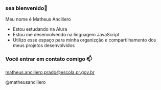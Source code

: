 ### sea ​​bienvenido💙

Meu nome é Matheus Anciliero

- Estou estudando na Alura
- Estou me desenvolvendo na linguagem JavaScript
- Utilizo esse espaço para minha organizção e compartilhamento dos meus projetos desenvolvidos

### Você entrar em contato comigo 📫

matheus.anciliero.prado@escola.pr.gov.br

@matheusanciliero

